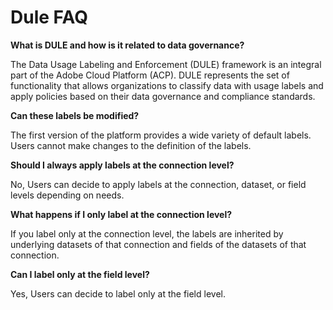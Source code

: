 # Dule FAQ

**What is DULE and how is it related to data governance?**

The Data Usage Labeling and Enforcement (DULE) framework is an integral part of the Adobe Cloud Platform (ACP). DULE represents the set of functionality that allows organizations to classify data with usage labels and apply policies based on their data governance and compliance standards.

**Can these labels be modified?**

The first version of the platform provides a wide variety of default labels. Users cannot make changes to the definition of the labels.

**Should I always apply labels at the connection level?**

No, Users can decide to apply labels at the connection, dataset, or field levels depending on needs.

**What happens if I only label at the connection level?**

If you label only at the connection level, the labels are inherited by underlying datasets of that connection and fields of the datasets of that connection.

**Can I label only at the field level?**

Yes, Users can decide to label only at the field level.
